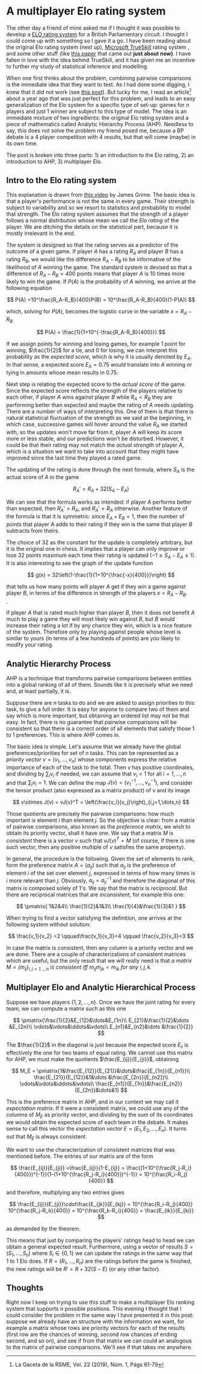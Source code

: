 # A multiplayer Elo rating system

The other day a friend of mine asked me if I thought it was possible to develop a [ELO rating system](https://en.wikipedia.org/wiki/Elo_rating_system) for a British Parliamentary circuit. I thought I could come up with something so I gave it a go. I have been reading about the original Elo rating system (next up), [Microsoft TrueSkill](https://www.microsoft.com/en-us/research/project/trueskill-ranking-system/) rating system , and some other stuff (like [this paper](https://arxiv.org/abs/2101.00400) that came out **just about now)**. I have fallen in love with the idea behind TrueSkill, and it has given me an incentive to further my study of statistical inference and modelling. 

When one first thinks about the problem, combining pairwise comparisons is the immediate idea that they want to test. As I had done some digging, I knew that it did not work (see [this post](https://www.gautamnarula.com/rating/)). But lucky for me, I read an article[^gaceta] about a year ago that was just perfect for this problem, and leads to an easy generalization of the Elo system for a specific type of set-up: games for $n$ players and just $1$ winner are subject to this type of model. The idea is an immediate mixture of two ingredients: the original Elo rating system and a piece of mathematics called Analytic Hierarchy Process (AHP). Needless to say, this does not solve the problem my friend posed me, because a BP debate is a $4$ player competition with $4$ results, but that will come (maybe) in its own time.

The post is broken into three parts: 1) an introduction to the Elo rating, 2) an introduction to AHP, 3) multiplayer Elo.

## Intro to the Elo rating system

This explanation is drawn from [this video](https://www.youtube.com/watch?v=AsYfbmp0To0) by James Grime. The basic idea is that a player's performance is not the same in every game. Their strength is subject to variability and so we resort to statistics and probability to model that strength. The Elo rating system assumes that the strength of a player follows a normal distribution whose mean we call the *Elo rating* of the player. We are ditching the details on the statistical part, because it is mostly irrelevant in the end. 

The system is designed so that the rating serves as a predictor of the outcome of a given game. If player $A$ has a rating $R_A$ and player $B$ has a rating $R_B$, we would like the difference $R_A-R_B$ to be informative of the likelihood of $A$ winning the game. The standard system is devised so that a difference of $R_A-R_B = 400$ points means that player $A$ is $10$ times more likely to win the game. If $P(A)$ is the probability of $A$ winning, we arrive at the following equation



$$
P(A)  =10^\frac{R_A-R_B}{400}P(B) = 10^\frac{R_A-R_B}{400}(1-P(A))
$$



which, solving for $P(A)$, becomes the logistic curve in the variable $x = R_A-R_B$ 



$$
P(A) = \frac{1}{1+10^{-\frac{R_A-R_B}{400}}}
$$



If we assign points for winning and losing games, for example $1$ point for winning, $\frac{1}{2}$ for a tie, and $0$ for losing, we can interpret this probability as the *expected score*, which is why it is usually denoted by $E_A$. In that sense, a expected score $E_A = 0.75$ would translate into $A$ winning or tying in amounts whose mean results in $0.75$.

Next step is relating the expected score to the *actual score* of the game. Since the expected score reflects the strength of the players relative to each other, if player $A$ wins against player $B$ while $R_A<R_B$ they are performing better than expected and maybe the rating of $A$ needs updating. There are a number of ways of interpreting this. One of them is that there is natural statistical fluctuation of the strength as we said at the beginning, in which case, successive games will hover around the value $R_A$ we started with, so the updates won't move far from it, player $A$ will keep its score more or less stable, and our predictions won't be disturbed. However, it could be that their rating may not match the *actual strength* of player $A$, which is a situation we want to take into account that they might have improved since the last time they played a rated game. 

The updating of the rating is done through the next formula, where $S_A$ is the actual score of $A$ in the game


$$
R_A' = R_A +32(S_A-E_A)
$$


We can see that the formula works as intended: if player $A$ performs better than expected, then $R_A' >R_A$, and $R_A'<R_A$ otherwise. Another feature of the formula is that it is symmetric: since $E_A+E_B = 1$, then the number of points that player $A$ adds to their rating if they win is the same that player $B$ subtracts from theirs.

The choice of $32$ as the constant for the update is completely arbitrary, but it is the original one in chess. It implies that a player can only improve or lose $32$ points maximum each time their rating is updated ($-1\leq S_A-E_A \leq 1$). It is also interesting to see the graph of the update function


$$
g(x) = 32\left(1-\frac{1}{1+10^{\frac{-x}{400}}}\right)
$$


that tells us how many points will player $A$ get if they win a game against player $B$, in terms of the difference in strength of the players $x = R_A-R_B$.



<img src="C:\Users\Miguel\Documents\GitHub\homomorfismo.github.io\pictures\2021-02-09\update_function.png" style="zoom: 25%;" />



If player $A$ that is rated much higher than player $B$, then it does not benefit $A$ much to play a game they will most likely win against $B$, but $B$ would increase their rating a lot if by any chance they win, which is a nice feature of the system. Therefore only by playing against people whose level is similar to yours (in terms of a few hundreds of points) are you likely to modify your rating.



## Analytic Hierarchy Process

AHP is a technique that transforms pairwise comparisons between entities into a global ranking of all of them. Sounds like it is precisely what we need and, at least partially, it is. 

Suppose there are $n$ tasks to do and we are asked to assign priorities to this task, to give a full order. It is easy for anyone to compare two of them and say which is more important, but obtaining an ordered list may not be that easy. In fact, there is no guarantee that pairwise comparisons will be consistent so that there is a correct order of all elements that satisfy those 1 to 1 preferences. This is where AHP comes in.

The basic idea is simple. Let's assume that we already have the global preferences/priorities for set of $n$ tasks. This can be represented as a *priority vector* $v=(v_1,\dots,v_n)$ whose components express the relative importance of each of the task to the total. Then $v$ has positive coordinates, and dividing by $\sum_i v_i$ if needed, we can assume that $v_i<1$ for all $i=1,\dots,n$ and that $\sum_i v_i = 1$. We can define the map $J(v) = (v_1^{-1},\dots,v_n^{-1})$, and consider the tensor product (also expressed as a matrix product) of $v$ and its image


$$
v\otimes J(v) = vJ(v)^T = \left(\frac{v_i}{v_j}\right)_{i,j=1,\dots,n}
$$


Those quotients are precisely the pairwise comparisons: how much important is element $i$ than element $j$. So the objective is clear: from a matrix of pairwise comparisons, also known as the *preference matrix*, we wish to obtain its priority vector, shall it have one. We say that a matrix $M$ is *consistent* there is a vector $v$ such that $vJ(v)^T = M$ (of course, if there is one such vector, then any positive multiple of $v$ satisfies the same property).

In general, the procedure is the following. Given the set of elements to rank, form the preference matrix $A=(a_{ij})$ such that $a_{ij}$ is the preference of element $i$ of the set over element $j$, expressed in terms of how many times is $i$ more relevant than $j$. Obviously,  $a_{ij} = a_{ji}^{-1}$ and therefore the diagonal of this matrix is composed solely of $1$'s. We say that the matrix is *reciprocal*. But there are reciprocal matrices that are inconsistent, for example this one:


$$
\pmatrix{
1&2&4\\
\frac{1}{2}&1&3\\
\frac{1}{4}&\frac{1}{3}&1
}
$$


When trying to find a vector satisfying the definition, one arrives at the following system without solution:


$$
\frac{v_1}{v_2} =2 \qquad\frac{v_1}{v_3}=4 \qquad \frac{v_2}{v_3}=3
$$


In case the matrix is consistent, then any column is a priority vector and we are done. There are a couple of characterizations of consistent matrices which are useful, but the only result that we will really need is that *a matrix $M=(m_{ij})_{i,j=1\dots,n}$ is consistent iff $m_{ij}m_{jk}=m_{ik}$ for any $i,j,k$.*



## Multiplayer Elo and Analytic Hierarchical Process

Suppose we have players $\{1,2,\dots,n\}$. Once we have the joint rating for every team, we can compute a matrix such as this one


$$
\pmatrix{\frac{1}{2}&E_{12}&\dots&E_{1n}\\
E_{21}&\frac{1}{2}&\dots &E_{2n}\\
\vdots&\vdots&\ddots&\vdots\\
E_{n1}&E_{n2}&\dots &\frac{1}{2}}
$$


The $\frac{1}{2}$ in the diagonal is just because the expected score $E_{ii}$ is effectively the one for two teams of equal rating. We cannot use this matrix for AHP, we must make the quotients $\frac{E_{ij}}{E_{ji}}$, obtaining


$$
M_E = \pmatrix{1&\frac{E_{12}}{E_{21}}&\dots&\frac{E_{1n}}{E_{n1}}\\
\frac{E_{21}}{E_{12}}&1&\dots &\frac{E_{2n}}{E_{n2}}\\
\vdots&\vdots&\ddots&\vdots\\
\frac{E_{n1}}{E_{1n}}&\frac{E_{n2}}{E_{2n}}&\dots&1}
$$


This is the preference matrix in AHP, and in our context we may call it *expectation matrix*. If it were a consistent matrix, we could use any of the columns of $M_E$ as priority vector, and dividing by the sum of its coordinates we would obtain the expected score of each team in the debate. It makes sense to call this vector the *expectation vector* $E = (E_1,E_2,\dots,E_n)$. It turns out that $M_E$ is always consistent. 

We want to use the characterization of consistent matrices that was mentioned before. The entries of our matrix are of the form


$$
\frac{E_{ij}}{E_{ji}} =\frac{E_{ij}}{1-E_{ij}} = \frac{(1+10^{\frac{R_j-R_i}{400}})^{-1}}{1-(1+10^{\frac{R_j-R_i}{400}})^{-1}} = 10^{\frac{R_i-R_j}{400}}
$$


and therefore, multiplying any two entries gives


$$
\frac{E_{ij}}{E_{ji}}\cdot\frac{E_{jk}}{E_{kj}} = 10^{\frac{R_i-R_j}{400}} 10^{\frac{R_j-R_k}{400}} =  10^{\frac{R_k-R_i}{400}} = \frac{E_{ik}}{E_{ki}}
$$

as demanded by the theorem.

This means that just by comparing the players' ratings head to head we can obtain a general expected result. Furthermore, using a vector of results $S = (S_1,\dots, S_n)$ where $S_i\in\{0,1\}$ we can update the ratings in the same way that 1 to 1 Elo does. If $R = (R_1, \dots,R_n)$ are the ratings before the game is finished, the new ratings will be $R' = R+32(S-E)$ (or any other factor). 



## Thoughts

Right now I keep on trying to use this stuff to make a multiplayer Elo ranking system that supports $n$ possible positions. This evening I thought that I could consider the problem in the same way I have presented it in this post: suppose we already have an structure with the information we want, for example a matrix whose rows are priority vectors for each of the results (first row are the chances of winning, second row chances of ending second, and so on), and see if from that matrix we can could an analogous to the matrix of pairwise comparisons. We'll see if that takes me anywhere.

[^gaceta]: La Gaceta de la RSME, Vol. 22 (2019), Núm. 1, Págs 61-79













